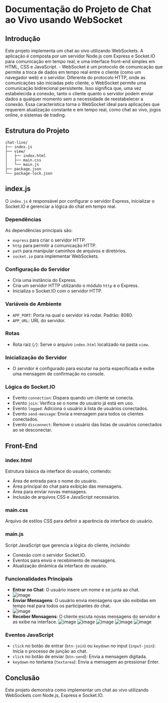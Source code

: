 # Documentação do Projeto de Chat ao Vivo usando WebSocket

## Introdução
Este projeto implementa um chat ao vivo utilizando WebSockets. A aplicação é composta por um servidor Node.js com Express e Socket.IO para comunicação em tempo real, e uma interface front-end simples em HTML, CSS e JavaScript.
    - WebSocket é um protocolo de comunicação que permite a troca de dados em tempo real entre o cliente (como um navegador web) e o servidor. Diferente do protocolo HTTP, onde as comunicações são iniciadas pelo cliente, o WebSocket permite uma comunicação bidirecional persistente. Isso significa que, uma vez estabelecida a conexão, tanto o cliente quanto o servidor podem enviar dados a qualquer momento sem a necessidade de reestabelecer a conexão. Essa característica torna o WebSocket ideal para aplicações que requerem atualização constante e em tempo real, como chat ao vivo, jogos online, e sistemas de trading.


## Estrutura do Projeto
```
chat-live/
├── index.js
├── view/
│   ├── index.html
│   ├── main.css
│   └── main.js
├── package.json
└── package-lock.json
```

## index.js
O `index.js` é responsável por configurar o servidor Express, inicializar o Socket.IO e gerenciar a lógica do chat em tempo real.

### Dependências
As dependências principais são:
- `express` para criar o servidor HTTP.
- `http` para permitir a comunicação HTTP.
- `path` para manipular caminhos de arquivos e diretórios.
- `socket.io` para implementar WebSockets.

### Configuração do Servidor
- Cria uma instância do Express.
- Cria um servidor HTTP utilizando o módulo `http` e o Express.
- Inicializa o Socket.IO com o servidor HTTP.

### Variáveis de Ambiente
- `APP_PORT`: Porta na qual o servidor irá rodar. Padrão: 8080.
- `APP_URL`: URL do servidor.

### Rotas
- Rota raiz (`/`): Serve o arquivo `index.html` localizado na pasta `view`.

### Inicialização do Servidor
- O servidor é configurado para escutar na porta especificada e exibe uma mensagem de confirmação no console.

### Lógica do Socket.IO
- Evento `connection`: Dispara quando um cliente se conecta.
- Evento `join`: Verifica se o nome do usuário já está em uso.
- Evento `logged`: Adiciona o usuário à lista de usuários conectados.
- Evento `send-message`: Envia a mensagem para todos os clientes conectados.
- Evento `disconnect`: Remove o usuário das listas de usuários conectados ao se desconectar.

## Front-End

### index.html
Estrutura básica da interface do usuário, contendo:
- Área de entrada para o nome do usuário.
- Área principal do chat para exibição das mensagens.
- Área para enviar novas mensagens.
- Inclusão de arquivos CSS e JavaScript necessários.

### main.css
Arquivo de estilos CSS para definir a aparência da interface do usuário.

### main.js
Script JavaScript que gerencia a lógica do cliente, incluindo:
- Conexão com o servidor Socket.IO.
- Eventos para envio e recebimento de mensagens.
- Atualização dinâmica da interface do usuário.

### Funcionalidades Principais
- **Entrar no Chat**: O usuário insere um nome e se junta ao chat.
- ![image](https://github.com/user-attachments/assets/564bc5f8-10e6-4700-a6df-dca26bd78977)
- **Enviar Mensagens**: O usuário envia mensagens que são exibidas em tempo real para todos os participantes do chat.
- ![image](https://github.com/user-attachments/assets/cd7a06b2-5d8b-4b61-9482-619a990d7e50)
- **Receber Mensagens**: O cliente escuta novas mensagens do servidor e as exibe na interface.
![image](https://github.com/user-attachments/assets/cd7a06b2-5d8b-4b61-9482-619a990d7e50)
![image](https://github.com/user-attachments/assets/5e536962-dbbf-4882-bb7b-fa7f8e6fcecb)
![image](https://github.com/user-attachments/assets/c700f990-ee2e-453d-b4b5-64f585b6a1ea)
![image](https://github.com/user-attachments/assets/7c223f78-2512-4079-9c5f-6f5703eded47)
![image](https://github.com/user-attachments/assets/a0a5a4f9-9d33-438a-8754-0af647668906)

### Eventos JavaScript
- `click` no botão de entrar (`btn-join`) ou `keydown` no input (`input-join`): Inicia o processo de junção ao chat.
- `click` no botão de enviar (`btn-send`): Envia a mensagem digitada.
- `keydown` no textarea (`textarea`): Envia a mensagem ao pressionar Enter.

## Conclusão
Este projeto demonstra como implementar um chat ao vivo utilizando WebSockets com Node.js, Express e Socket.IO.
